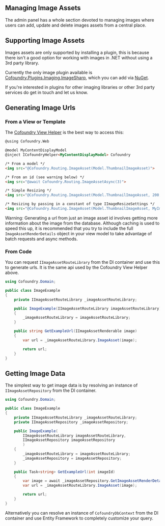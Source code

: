 ﻿## Managing Image Assets

The admin panel has a whole section devoted to managing images where users can add, update and delete images assets from a central place.

## Supporting Image Assets

Images assets are only supported by installing a plugin, this is because there isn't a good option for working with images in .NET without using a 3rd party library.

Currently the only image plugin available is [Cofoundry.Plugins.Imaging.ImageSharp](https://github.com/cofoundry-cms/Cofoundry.Plugins.Imaging.ImageSharp), which you can add via [NuGet](https://www.nuget.org/packages/Cofoundry.Plugins.Imaging.ImageSharp/).

If you're interested in plugins for other imaging libraries or other 3rd party services do get in touch and let us know.

## Generating Image Urls

### From a View or Template

The [Cofoundry View Helper](Cofoundry-View-Helper) is the best way to access this:

```html
@using Cofoundry.Web

@model MyContentDisplayModel
@inject ICofoundryHelper<MyContentDisplayModel> Cofoundry

/* From a model */
<img src="@Cofoundry.Routing.ImageAsset(Model.ThumbnailImageAsset)">

/* From an id (see warning below) */
<img src="@await Cofoundry.Routing.ImageAssetAsync(3)">

/* Simple Resizing */
<img src="@Cofoundry.Routing.ImageAsset(Model.ThumbnailImageAsset, 200, 200)">

/* Resizing by passing in a constant of type IImageResizeSettings */
<img src="@Cofoundry.Routing.ImageAsset(Model.ThumbnailImageAsset, MyImageSizes.Thumbnail)">

```

Warning: Generating a url from just an image asset id involves getting more information about the image from the database. Although caching is used to speed this up, it is recommended that you try to include the full `ImageAssetRenderDetails` object in your view model to take advantage of batch requests and async methods.

### From Code

You can request `IImageAssetRouteLibrary` from the DI container and use this to generate urls. It is the same api used by the Cofoundry View Helper above.

```csharp
using Cofoundry.Domain;

public class ImageExample
{
    private IImageAssetRouteLibrary _imageAssetRouteLibrary;

    public ImageExample(IImageAssetRouteLibrary imageAssetRouteLibrary)
    {
        _imageAssetRouteLibrary = imageAssetRouteLibrary;
    }

    public string GetExampleUrl(IImageAssetRenderable image)
    {
        var url = _imageAssetRouteLibrary.ImageAsset(image);

        return url;
    }
}

```

## Getting Image Data

The simplest way to get image data is by resolving an instance of `IImageAssetRepository` from the DI container.

```csharp
using Cofoundry.Domain;

public class ImageExample
{
    private IImageAssetRouteLibrary _imageAssetRouteLibrary;
    private IImageAssetRepository _imageAssetRepository;

    public ImageExample(
        IImageAssetRouteLibrary imageAssetRouteLibrary,
        IImageAssetRepository imageAssetRepository
        )
    {
        _imageAssetRouteLibrary = imageAssetRouteLibrary;
        _imageAssetRepository = imageAssetRepository;
    }

    public Task<string> GetExampleUrl(int imageId)
    {
        var image = await _imageAssetRepository.GetImageAssetRenderDetailsByIdAsync(imageId);
        var url = _imageAssetRouteLibrary.ImageAsset(image);

        return url;
    }
}
```

Alternatively you can resolve an instance of `CofoundryDbContext` from the DI container and use Entity Framework to completely customize your query.